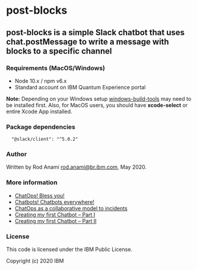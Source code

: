 # post-blocks

## post-blocks is a simple Slack chatbot that uses chat.postMessage to write a message with blocks to a specific channel

### Requirements (MacOS/Windows)

* Node 10.x / npm v6.x
* Standard account on IBM Quantum Experience portal

**Note:** Depending on your Windows setup [windows-build-tools](https://www.npmjs.com/package/windows-build-tools) may need to be installed first. Also, for MacOS users, you should have **xcode-select** or entire Xcode App installed.

### Package dependencies
```
  "@slack/client": "^5.0.2"
```

### Author
Written by Rod Anami <rod.anami@br.ibm.com>, May 2020.

### More information

* [ChatOps! Bless you!](https://www.linkedin.com/pulse/chatops-bless-you-rod-anami/)
* [Chatbots! Chatbots everywhere!](https://www.linkedin.com/pulse/chatbots-everywhere-rod-anami/)
* [ChatOps as a collaborative model to incidents](https://www.linkedin.com/pulse/chatops-collaborative-model-incidents-rod-anami/)
* [Creating my first Chatbot – Part I](https://www.linkedin.com/pulse/creating-my-first-chatbot-part-i-rod-anami/)
* [Creating my first Chatbot – Part II](https://www.linkedin.com/pulse/creating-my-first-chatbot-part-ii-rod-anami/)

### License
This code is licensed under the IBM Public License.

Copyright (c) 2020 IBM
